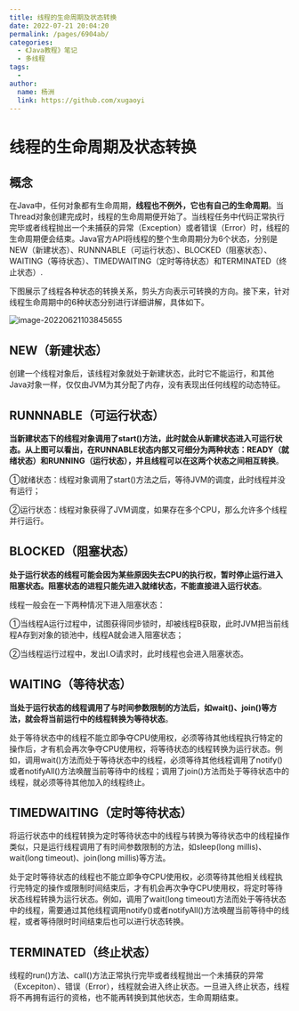 ```yaml
---
title: 线程的生命周期及状态转换
date: 2022-07-21 20:04:20
permalink: /pages/6904ab/
categories:
  - 《Java教程》笔记
  - 多线程
tags:
  - 
author: 
  name: 杨洲
  link: https://github.com/xugaoyi
---
```


# 线程的生命周期及状态转换

## 概念

在Java中，任何对象都有生命周期，**线程也不例外，它也有自己的生命周期**。当Thread对象创建完成时，线程的生命周期便开始了。当线程任务中代码正常执行完毕或者线程抛出一个未捕获的异常（Exception）或者错误（Error）时，线程的生命周期便会结束。Java官方API将线程的整个生命周期分为6个状态，分别是NEW（新建状态）、RUNNNABLE（可运行状态）、BLOCKED（阻塞状态）、WAITING（等待状态）、TIMEDWAITING（定时等待状态）和TERMINATED（终止状态）.

下图展示了线程各种状态的转换关系，剪头方向表示可转换的方向。接下来，针对线程生命周期中的6种状态分别进行详细讲解，具体如下。

![image-20220621103845655](/JavaCore/img/Java/多线程/多线程-10.png)

## NEW（新建状态）

创建一个线程对象后，该线程对象就处于新建状态，此时它不能运行，和其他Java对象一样，仅仅由JVM为其分配了内存，没有表现出任何线程的动态特征。

## RUNNNABLE（可运行状态）

**当新建状态下的线程对象调用了start()方法，此时就会从新建状态进入可运行状态。从上图可以看出，在RUNNABLE状态内部又可细分为两种状态：READY（就绪状态）和RUNNING（运行状态），并且线程可以在这两个状态之间相互转换**。

①就绪状态：线程对象调用了start()方法之后，等待JVM的调度，此时线程并没有运行；

②运行状态：线程对象获得了JVM调度，如果存在多个CPU，那么允许多个线程并行运行。

## BLOCKED（阻塞状态）

**处于运行状态的线程可能会因为某些原因失去CPU的执行权，暂时停止运行进入阻塞状态。阻塞状态的进程只能先进入就绪状态，不能直接进入运行状态**。

线程一般会在一下两种情况下进入阻塞状态：

①当线程A运行过程中，试图获得同步锁时，却被线程B获取，此时JVM把当前线程A存到对象的锁池中，线程A就会进入阻塞状态；

②当线程运行过程中，发出I.O请求时，此时线程也会进入阻塞状态。

## WAITING（等待状态）

**当处于运行状态的线程调用了与时间参数限制的方法后，如wait()、join()等方法，就会将当前运行中的线程转换为等待状态**。

处于等待状态中的线程不能立即争夺CPU使用权，必须等待其他线程执行特定的操作后，才有机会再次争夺CPU使用权，将等待状态的线程转换为运行状态。例如，调用wait()方法而处于等待状态中的线程，必须等待其他线程调用了notify()或者notifyAll()方法唤醒当前等待中的线程；调用了join()方法而处于等待状态中的线程，就必须等待其他加入的线程终止。

## TIMEDWAITING（定时等待状态）

将运行状态中的线程转换为定时等待状态中的线程与转换为等待状态中的线程操作类似，只是运行线程调用了有时间参数限制的方法，如sleep(long millis)、wait(long timeout)、join(long millis)等方法。

处于定时等待状态的线程也不能立即争夺CPU使用权，必须等待其他相关线程执行完特定的操作或限制时间结束后，才有机会再次争夺CPU使用权，将定时等待状态线程转换为运行状态。例如，调用了wait(long timeout)方法而处于等待状态中的线程，需要通过其他线程调用notify()或者notifyAll()方法唤醒当前等待中的线程，或者等待限时时间结束后也可以进行状态转换。

## TERMINATED（终止状态）

线程的run()方法、call()方法正常执行完毕或者线程抛出一个未捕获的异常（Excepiton）、错误（Error），线程就会进入终止状态。一旦进入终止状态，线程将不再拥有运行的资格，也不能再转换到其他状态，生命周期结束。

